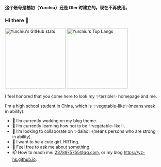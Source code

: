 **这个账号是柚初（Yurchiu）还是 OIer 时建立的。现在不再使用。**

### Hi there 👋

<img src="https://github-readme-stats.vercel.app/api?username=yz-hs&theme=radical&show_icons=true" alt="Yurchiu's GitHub stats" height="200px" />
<img src="https://github-readme-stats.vercel.app/api/top-langs/?username=yz-hs&&layout=compact&theme=radical" alt="Yurchiu's Top Langs" height="200px" />

I feel honored that you come here to look my ✨terrible✨ homepage and me.

I'm a high school student in China, which is ✨vegetable-like✨(means weak in ability).

- 🔭 I’m currently working on my blog theme.
- 🌱 I’m currently learning how not to be ✨vegetable-like✨.
- 👯 I’m looking to collaborate on ✨dalao✨(means persons who are strong in ability).
- 🍥 I want to be a cute girl. HRTing.
- 💬 Feel free to ask me about something.
- 📫 How to reach me: 2378975755@qq.com, or my blog https://yz-hs.github.io.
